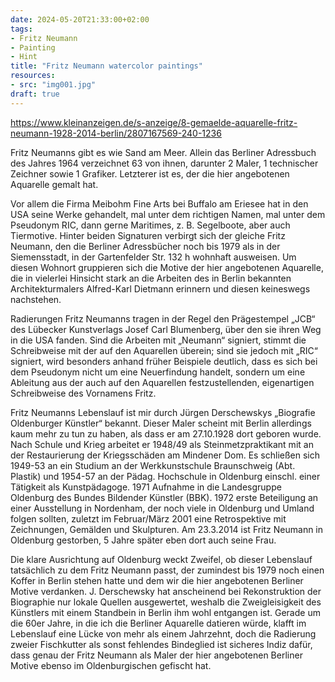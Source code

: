 ```yaml
---
date: 2024-05-20T21:33:00+02:00
tags:
- Fritz Neumann
- Painting
- Hint
title: "Fritz Neumann watercolor paintings"
resources:
- src: "img001.jpg"
draft: true
---
```


https://www.kleinanzeigen.de/s-anzeige/8-gemaelde-aquarelle-fritz-neumann-1928-2014-berlin/2807167569-240-1236

Fritz Neumanns gibt es wie Sand am Meer. Allein das Berliner Adressbuch des Jahres 1964 verzeichnet 63 von ihnen, darunter 2 Maler, 1 technischer Zeichner sowie 1 Grafiker. Letzterer ist es, der die hier angebotenen Aquarelle gemalt hat.

Vor allem die Firma Meibohm Fine Arts bei Buffalo am Eriesee hat in den USA seine Werke gehandelt, mal unter dem richtigen Namen, mal unter dem Pseudonym RIC, dann gerne Maritimes, z. B. Segelboote, aber auch Tiermotive. Hinter beiden Signaturen verbirgt sich der gleiche Fritz Neumann, den die Berliner Adressbücher noch bis 1979 als in der Siemensstadt, in der Gartenfelder Str. 132 h wohnhaft ausweisen. Um diesen Wohnort gruppieren sich die Motive der hier angebotenen Aquarelle, die in vielerlei Hinsicht stark an die Arbeiten des in Berlin bekannten Architekturmalers Alfred-Karl Dietmann erinnern und diesen keineswegs nachstehen.

Radierungen Fritz Neumanns tragen in der Regel den Prägestempel „JCB“ des Lübecker Kunstverlags Josef Carl Blumenberg, über den sie ihren Weg in die USA fanden. Sind die Arbeiten mit „Neumann“ signiert, stimmt die Schreibweise mit der auf den Aquarellen überein; sind sie jedoch mit „RIC“ signiert, wird besonders anhand früher Beispiele deutlich, dass es sich bei dem Pseudonym nicht um eine Neuerfindung handelt, sondern um eine Ableitung aus der auch auf den Aquarellen festzustellenden, eigenartigen Schreibweise des Vornamens Fritz.

Fritz Neumanns Lebenslauf ist mir durch Jürgen Derschewskys „Biografie Oldenburger Künstler“ bekannt. Dieser Maler scheint mit Berlin allerdings kaum mehr zu tun zu haben, als dass er am 27.10.1928 dort geboren wurde. Nach Schule und Krieg arbeitet er 1948/49 als Steinmetzpraktikant mit an der Restaurierung der Kriegsschäden am Mindener Dom. Es schließen sich 1949-53 an ein Studium an der Werkkunstschule Braunschweig (Abt. Plastik) und 1954-57 an der Pädag. Hochschule in Oldenburg einschl. einer Tätigkeit als Kunstpädagoge. 1971 Aufnahme in die Landesgruppe Oldenburg des Bundes Bildender Künstler (BBK). 1972 erste Beteiligung an einer Ausstellung in Nordenham, der noch viele in Oldenburg und Umland folgen sollten, zuletzt im Februar/März 2001 eine Retrospektive mit Zeichnungen, Gemälden und Skulpturen. Am 23.3.2014 ist Fritz Neumann in Oldenburg gestorben, 5 Jahre später eben dort auch seine Frau.

Die klare Ausrichtung auf Oldenburg weckt Zweifel, ob dieser Lebenslauf tatsächlich zu dem Fritz Neumann passt, der zumindest bis 1979 noch einen Koffer in Berlin stehen hatte und dem wir die hier angebotenen Berliner Motive verdanken. J. Derschewsky hat anscheinend bei Rekonstruktion der Biographie nur lokale Quellen ausgewertet, weshalb die Zweigleisigkeit des Künstlers mit einem Standbein in Berlin ihm wohl entgangen ist. Gerade um die 60er Jahre, in die ich die Berliner Aquarelle datieren würde, klafft im Lebenslauf eine Lücke von mehr als einem Jahrzehnt, doch die Radierung zweier Fischkutter als sonst fehlendes Bindeglied ist sicheres Indiz dafür, dass genau der Fritz Neumann als Maler der hier angebotenen Berliner Motive ebenso im Oldenburgischen gefischt hat.
